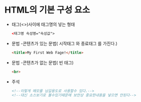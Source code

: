 # HTML의 기본 구성 요소
- 태그(<>)사이에 태그명의 넣는 형태
    ```html
    <태그명 속성명="속성값">
    ```
    
- 문법 -콘텐츠가 있는 문법( 시작태그 와 종료태그 를 가진다.)
    ```html
    <title>My First Web Fage!</title>
    ```
    
- 문법 -콘텐츠가 없는 문법( 빈 태그)
    ```html
    <br> 
    ```
    
- 주석
    ```html
    <!--이렇게 메모를 남길용도로 사용할수 있다.-->
    <!--대신 소스보기로 볼수있기때문에 보안상 중요한내용을 넣으면 안된다-->
    ```
